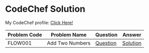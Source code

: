# CodeChef Solution

My CodeChef profile: [Click Here!](https://www.codechef.com/users/fahimfba)



|  Problem Code | Problem Name   | Question  | Answer   |
|-------------|----------------|-----------|----------|
| FLOW001  | Add Two Numbers |[Question](https://www.codechef.com/problems/FLOW001)|[Solution](https://github.com/FahimFBA/CodeChef-Solution/blob/main/Add_Two_Numbers.c)|


